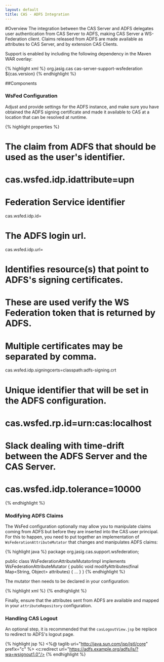 ```yaml
---
layout: default
title: CAS - ADFS Integration
---
```


#Overview
The integration between the CAS Server and ADFS delegates user authentication from CAS Server to ADFS, making CAS Server a WS-Federation client. Claims released from ADFS are made available as attributes to CAS Server, and by extension CAS Clients.

Support is enabled by including the following dependency in the Maven WAR overlay:

{% highlight xml %}
<dependency>
  <groupId>org.jasig.cas</groupId>
  <artifactId>cas-server-support-wsfederation</artifactId>
  <version>${cas.version}</version>
</dependency>
{% endhighlight %}

##Components

### WsFed Configuration

Adjust and provide settings for the ADFS instance, and make sure you have obtained the ADFS signing certificate
and made it available to CAS at a location that can be resolved at runtime. 

{% highlight properties %}
# The claim from ADFS that should be used as the user's identifier.
# cas.wsfed.idp.idattribute=upn
#
# Federation Service identifier
cas.wsfed.idp.id=
#
# The ADFS login url.
cas.wsfed.idp.url=
#
# Identifies resource(s) that point to ADFS's signing certificates.
# These are used verify the WS Federation token that is returned by ADFS.
# Multiple certificates may be separated by comma.
cas.wsfed.idp.signingcerts=classpath:adfs-signing.crt
#
# Unique identifier that will be set in the ADFS configuration.
# cas.wsfed.rp.id=urn:cas:localhost
#
# Slack dealing with time-drift between the ADFS Server and the CAS Server.
# cas.wsfed.idp.tolerance=10000
{% endhighlight %}


### Modifying ADFS Claims
The WsFed configuration optionally may allow you to manipulate claims coming from ADFS but before they are inserted into the CAS user principal. For this to happen, you need
to put together an implementation of `WsFederationAttributeMutator` that changes and manipulates ADFS claims:

{% highlight java %}
package org.jasig.cas.support.wsfederation;

public class WsFederationAttributeMutatorImpl implements WsFederationAttributeMutator {
    public void modifyAttributes(final Map<String, Object> attributes) {
        ...
    }
}
{% endhighlight %}

The mutator then needs to be declared in your configuration:

{% highlight xml %}
<bean id="wsfedAttributeMutator" 
    class="org.jasig.cas.support.wsfederation.WsFederationAttributeMutatorImpl" />
{% endhighlight %}


Finally, ensure that the attributes sent from ADFS are available and mapped in
your `attributeRepository` configuration.


### Handling CAS Logout

An optional step, it is recommended that the `casLogoutView.jsp` be replace to redirect to ADFS's logout page.

{% highlight jsp %}
<%@ taglib uri="http://java.sun.com/jsp/jstl/core" prefix="c" %>
<c:redirect url="https://adfs.example.org/adfs/ls/?wa=wsignout1.0"/>
{% endhighlight %} 
